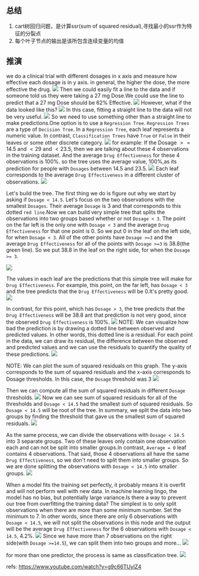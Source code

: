 ## 总结
1. cart树回归问题，是计算ssr(sum of squared residual),寻找最小的ssr作为特征的分裂点
2. 每个叶子节点的输出是该所包含连续变量的均值



## 推演
we do a clinical trial with different dosages in x axis and measure how effective each dosage is in y axis. in general, the higher the dose, the more effective the drug.
![](./alg_tree_regression/1.png)
Then we could easily fit a line to the data and if someone told us they were taking a 27 mg Dose.We could use the line to predict that a 27 mg Dose should be 62% Effective.
![](./alg_tree_regression/2.png)
However, what if the data looked like this?
![](./alg_tree_regression/3.png)
In this case, fitting a straight line to the data will not be very useful.
![](./alg_tree_regression/4.png)
So we need to use something other than a straight line to make predictions.One option is to use a `Regression Tree`. `Regression Trees` are a type of `Decision Tree`. In a `Regression Tree`, each leaf represents a numeric value. In contrast, `Classification Trees` have `True` or `False` in their leaves or some other discrete category.
![](./alg_tree_regression/5.png)
for example: If the Dosage $>= 14.5$ and $< 29$ and $<23.5$, then we are talking about these 4 observations in the training dataset. And the average `Drug Effectiveness` for these 4 observations is 100%. so the tree uses the average value, 100%,as its prediction for people with `Dosages` between 14.5 and 23.5.
![](./alg_tree_regression/6.png)
Each leaf corresponds to the average `Drug Effectiveness` in a different cluster of observations.
![](./alg_tree_regression/7.gif)

Let's build the tree. The first thing we do is figure out why we start by asking if `Dosage < 14.5`.
Let's focus on the two observations with the smallest `Dosages`. Their average `Dosage` is 3 and that corresponds to this dotted `red line`.Now we can build very simple tree that splits the observations into two groups based whether or not `Dosage < 3`. The point on the far left is the only one with `Dosage < 3` and the average `Drug Effectiveness` for that one point is 0. So we put 0 in the leaf on the left side, for when `Dosage < 3`. All of the other points have `Dosage >=3` and the average `Drug Effectiveness` for all of the points with `Dosage >=3` is 38.8(the green line). So we put 38.8 in the leaf on the right side, for when the `Dosage >= 3`.

![](./alg_tree_regression/8.png)

The values in each leaf are the predictions that this simple tree will make for `Drug Effectiveness`. For example, this point, on the far left, has `Dosage < 3` and the tree predicts that the `Drug Effectiveness` will be 0.It's pretty good.
![](./alg_tree_regression/9.png)

In contrast, for this point, which has `Dosage > 3`, the tree predicts that the `Drug Effectiveness` will be 38.8 ant that prediction is not very good, since the observed `Drug Effectiveness` is 100%.
![](./alg_tree_regression/10.png)
NOTE: We can visualize how bad the prediction is by drawing a dotted line between observed and predicted values. In other words, this dotted line is a residual.
For each point in the data, we can draw its residual, the difference between the observed and predicted values and we can use the residuals to quantify the quality of these predictions.
![](./alg_tree_regression/11.png)

NOTE: We can plot the sum of squared residuals on this graph. The y-axis corresponds to the sum of squared residuals and the x-axis corresponds to Dosage thresholds. In this case, the `Dosage` threshold was 3
![](./alg_tree_regression/12.png)

Then we can compute all the sum of squared residuals in different `Dosage` thresholds.
![](./alg_tree_regression/13.png)
Now we can see sum of squared residuals for all of the thresholds and `Dosage < 14.5` had the smallest sum of squared residuals. So `Dosage < 14.5` will be root of the tree. In summary, we split the data into two groups by finding the threshold that gave us the smallest sum of squared residuals.
![](./alg_tree_regression/14.png)

As the same process, we can divide the observations with `Dosage < 14.5` into 3 separate groups. Two of these leaves only contain one observation each and can not be split into smaller groups.In contrast, `Average = 0` leaf contains 4 observations. That said, those 4 observations all have the same `Drug Effectiveness`, so we don't need to split them into smaller groups. So we are done splitting the observations with `Dosage < 14.5` into smaller groups.
![](./alg_tree_regression/15.png)

When a model fits the training set perfectly, it probably means it is overfit and will not perform well with new data. In machine learning lingo, the model has no bias, but potentially large variance.Is there a way to prevent our tree from overfitting the training data? The simplest is to only split observations when there are more than some minimum number.
Set the minimum to 7. In other words, since there are only 6 observations with `Dosage < 14.5`, we will not split the observations in this node and the output will be the average `Drug Effectiveness` for the 6 observations with `Dosage < 14.5`, 4.2%.
![](./alg_tree_regression/16.png)
Since we have more than 7 observations on the right side(with `Dosage >=14.5`), we can split them into two groups and more...
![](./alg_tree_regression/17.png)

for more than one predictor, the process is same as classification tree.
![](./alg_tree_regression/18.png)
































refs:
https://www.youtube.com/watch?v=g9c66TUylZ4